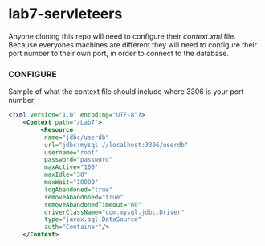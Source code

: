 
# lab7-servleteers

  Anyone cloning this repo will need to configure their *context.xml* file.
  Because everyones machines are different they will need to configure
  their port number to their own port, in order to connect to the database.

### CONFIGURE

  Sample of what the context file should include where 3306 
  is your port number;

  ```xml 
  <?xml version="1.0" encoding="UTF-8"?>
      <Context path="/Lab7">
           <Resource
            name="jdbc/userdb"
            url="jdbc:mysql://localhost:3306/userdb"  
            username="root"
            password="password"
            maxActive="100"
            maxIdle="30"
            maxWait="10000" 
            logAbandoned="true"
            removeAbandoned="true" 
            removeAbandonedTimeout="60"
            driverClassName="com.mysql.jdbc.Driver"
            type="javax.sql.DataSource"
            auth="Container"/>
      </Context>

